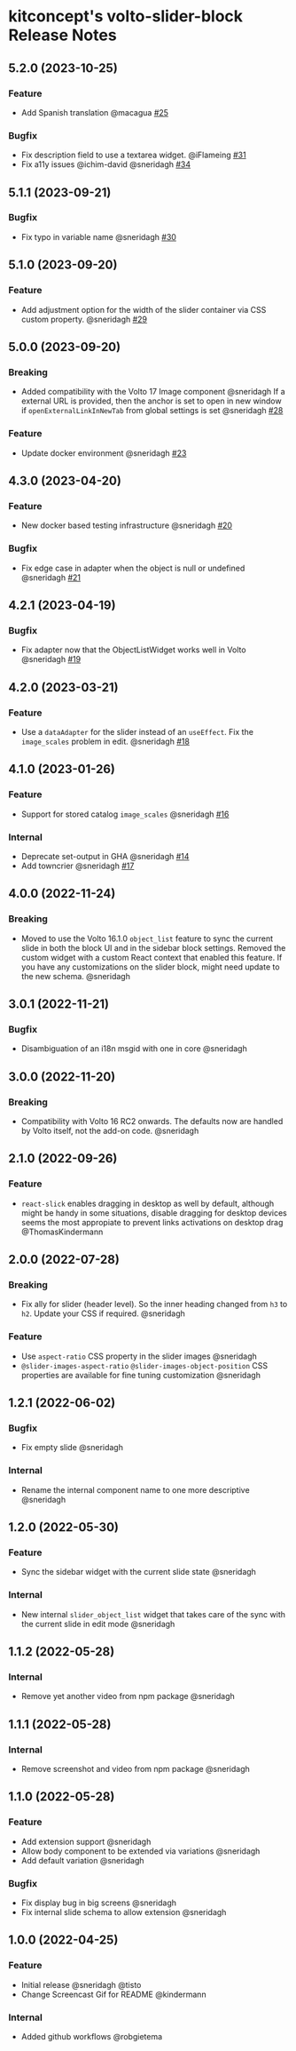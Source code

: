 # kitconcept's volto-slider-block Release Notes

<!-- You should *NOT* be adding new change log entries to this file.
     You should create a file in the news directory instead.
     For helpful instructions, please see:
     https://6.dev-docs.plone.org/volto/developer-guidelines/contributing.html#create-a-pull-request
-->

<!-- towncrier release notes start -->

## 5.2.0 (2023-10-25)

### Feature

- Add Spanish translation @macagua [#25](https://github.com/kitconcept/volto-slider-block/pull/25)

### Bugfix

- Fix description field to use a textarea widget. @iFlameing [#31](https://github.com/kitconcept/volto-slider-block/pull/31)
- Fix a11y issues @ichim-david @sneridagh [#34](https://github.com/kitconcept/volto-slider-block/pull/34)


## 5.1.1 (2023-09-21)

### Bugfix

- Fix typo in variable name @sneridagh [#30](https://github.com/kitconcept/volto-slider-block/pull/30)


## 5.1.0 (2023-09-20)

### Feature

- Add adjustment option for the width of the slider container via CSS custom property. @sneridagh [#29](https://github.com/kitconcept/volto-slider-block/pull/29)


## 5.0.0 (2023-09-20)

### Breaking

- Added compatibility with the Volto 17 Image component @sneridagh
  If a external URL is provided, then the anchor is set to open in new window if `openExternalLinkInNewTab` from global settings is set @sneridagh [#28](https://github.com/kitconcept/volto-slider-block/pull/28)

### Feature

- Update docker environment @sneridagh [#23](https://github.com/kitconcept/volto-slider-block/pull/23)


## 4.3.0 (2023-04-20)

### Feature

- New docker based testing infrastructure @sneridagh [#20](https://github.com/kitconcept/volto-slider-block/pull/20)

### Bugfix

- Fix edge case in adapter when the object is null or undefined @sneridagh [#21](https://github.com/kitconcept/volto-slider-block/pull/21)


## 4.2.1 (2023-04-19)

### Bugfix

- Fix adapter now that the ObjectListWidget works well in Volto @sneridagh [#19](https://github.com/kitconcept/volto-export/pull/19)


## 4.2.0 (2023-03-21)

### Feature

- Use a `dataAdapter` for the slider instead of an `useEffect`. Fix the `image_scales` problem in edit. @sneridagh [#18](https://github.com/kitconcept/volto-export/pull/18)


## 4.1.0 (2023-01-26)

### Feature

- Support for stored catalog `image_scales` @sneridagh [#16](https://github.com/kitconcept/volto-export/pull/16)

### Internal

- Deprecate set-output in GHA @sneridagh [#14](https://github.com/kitconcept/volto-export/pull/14)
- Add towncrier @sneridagh [#17](https://github.com/kitconcept/volto-export/pull/17)


## 4.0.0 (2022-11-24)

### Breaking

- Moved to use the Volto 16.1.0 `object_list` feature to sync the current slide in both the block UI and in the sidebar block settings.
Removed the custom widget with a custom React context that enabled this feature.
If you have any customizations on the slider block, might need update to the new schema. @sneridagh

## 3.0.1 (2022-11-21)

### Bugfix

- Disambiguation of an i18n msgid with one in core @sneridagh

## 3.0.0 (2022-11-20)

### Breaking

- Compatibility with Volto 16 RC2 onwards. The defaults now are handled by Volto itself, not the add-on code. @sneridagh

## 2.1.0 (2022-09-26)

### Feature

- `react-slick` enables dragging in desktop as well by default, although might be handy in some situations, disable dragging for desktop devices seems the most appropiate to prevent links activations on desktop drag @ThomasKindermann

## 2.0.0 (2022-07-28)

### Breaking

- Fix ally for slider (header level). So the inner heading changed from `h3` to `h2`. Update your CSS if required. @sneridagh

### Feature

- Use `aspect-ratio` CSS property in the slider images @sneridagh
- `@slider-images-aspect-ratio` `@slider-images-object-position` CSS properties are available for fine tuning customization @sneridagh

## 1.2.1 (2022-06-02)

### Bugfix

- Fix empty slide @sneridagh

### Internal

- Rename the internal component name to one more descriptive @sneridagh

## 1.2.0 (2022-05-30)

### Feature

- Sync the sidebar widget with the current slide state @sneridagh

### Internal

- New internal `slider_object_list` widget that takes care of the sync with the current slide in edit mode @sneridagh

## 1.1.2 (2022-05-28)

### Internal

- Remove yet another video from npm package @sneridagh

## 1.1.1 (2022-05-28)

### Internal

- Remove screenshot and video from npm package @sneridagh

## 1.1.0 (2022-05-28)

### Feature

- Add extension support @sneridagh
- Allow body component to be extended via variations @sneridagh
- Add default variation @sneridagh

### Bugfix

- Fix display bug in big screens @sneridagh
- Fix internal slide schema to allow extension @sneridagh

## 1.0.0 (2022-04-25)

### Feature

- Initial release @sneridagh @tisto
- Change Screencast Gif for README @kindermann

### Internal

- Added github workflows @robgietema

